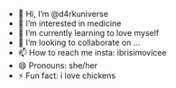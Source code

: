 - 👋 Hi, I’m @d4rkuniverse
- 👀 I’m interested in medicine
- 🌱 I’m currently learning to love myself
- 💞️ I’m looking to collaborate on ...
- 📫 How to reach me insta: ibrisimovicee
- 😄 Pronouns: she/her
- ⚡ Fun fact: i love chickens

<!---
d4rkuniverse/d4rkuniverse is a ✨ special ✨ repository because its `README.md` (this file) appears on your GitHub profile.
You can click the Preview link to take a look at your changes.
--->
